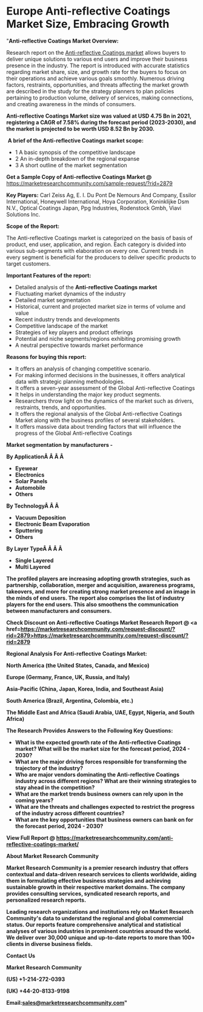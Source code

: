 # Europe Anti-reflective Coatings Market Size, Embracing Growth
"<strong>Anti-reflective Coatings Market Overview:</strong>

Research report on the <a href=https://marketresearchcommunity.com/anti-reflective-coatings-market/>Anti-reflective Coatings market</a> allows buyers to deliver unique solutions to various end users and improve their business presence in the industry. The report is introduced with accurate statistics regarding market share, size, and growth rate for the buyers to focus on their operations and achieve various goals smoothly. Numerous driving factors, restraints, opportunities, and threats affecting the market growth are described in the study for the strategy planners to plan policies pertaining to production volume, delivery of services, making connections, and creating awareness in the minds of consumers.

<strong>Anti-reflective Coatings Market size was valued at USD 4.75 Bn in 2021, registering a CAGR of 7.58% during the forecast period (2023-2030), and the market is projected to be worth USD 8.52 Bn by 2030.</strong>

 <Strong>A brief of the Anti-reflective Coatings market scope:</Strong>
<ul>
 <li>1  A basic synopsis of the competitive landscape</li>
 <li>2  An in-depth breakdown of the regional expanse</li>
 <li>3  A short outline of the market segmentation</li>
</ul>
<strong>Get a Sample Copy of Anti-reflective Coatings Market @ </b></strong><a href=https://marketresearchcommunity.com/sample-request/?rid=2879><u>https://marketresearchcommunity.com/sample-request/?rid=2879</u></a>

<strong>Key Players:</strong> 
Carl Zeiss Ag, E. I. Du Pont De Nemours And Company, Essilor International, Honeywell International, Hoya Corporation, Koninklijke Dsm N.V., Optical Coatings Japan, Ppg Industries, Rodenstock Gmbh, Viavi Solutions Inc.

<strong>Scope of the Report:</strong>

The Anti-reflective Coatings market is categorized on the basis of basis of product, end user, application, and region. Each category is divided into various sub-segments with elaboration on every one. Current trends in every segment is beneficial for the producers to deliver specific products to target customers.

<strong><b>Important Features of the report:</b></strong>
<ul>
  <li>Detailed analysis of the <strong><b>Anti-reflective Coatings </b></strong><strong><b>market</b></strong></li>
  <li>Fluctuating market dynamics of the industry</li>
  <li>Detailed market segmentation</li>
  <li>Historical, current and projected market size in terms of volume and value</li>
  <li>Recent industry trends and developments</li>
  <li>Competitive landscape of the market</li>
  <li>Strategies of key players and product offerings</li>
  <li>Potential and niche segments/regions exhibiting promising growth</li>
  <li>A neutral perspective towards market performance</li>
</ul>
<strong><b>Reasons for buying this report:</b></strong>
<ul>
  <li>It offers an analysis of changing competitive scenario.</li>
  <li>For making informed decisions in the businesses, it offers analytical data with strategic planning methodologies.</li>
  <li>It offers a seven-year assessment of the Global Anti-reflective Coatings</li>
  <li>It helps in understanding the major key product segments.</li>
  <li>Researchers throw light on the dynamics of the market such as drivers, restraints, trends, and opportunities.</li>
  <li>It offers the regional analysis of the Global Anti-reflective Coatings Market along with the business profiles of several stakeholders.</li>
  <li>It offers massive data about trending factors that will influence the progress of the Global Anti-reflective Coatings</li>
</ul>

<strong>Market segmentation by manufacturers -</strong>


<strong><strong>By ApplicationÂ Â Â Â  </strong></h4>
<ul>
 	<li>Eyewear</li>
 	<li>Electronics</li>
 	<li>Solar Panels</li>
 	<li>Automobile</li>
 	<li>Others</li>
</ul>
<strong><strong>By TechnologyÂ Â Â  </strong></h4>
<ul>
 	<li>Vacuum Deposition</li>
 	<li>Electronic Beam Evaporation</li>
 	<li>Sputtering</li>
 	<li>Others</li>
</ul>
<strong><strong>By Layer TypeÂ Â Â Â  </strong></h4>
<ul>
 	<li>Single Layered</li>
 	<li>Multi Layered</li>
</ul>

The profiled players are increasing adopting growth strategies, such as partnership, collaboration, merger and acquisition, awareness programs, takeovers, and more for creating strong market presence and an image in the minds of end users. The report also comprises the list of industry players for the end users. This also smoothens the communication between manufacturers and consumers.

<strong><b>Check Discount on Anti-reflective Coatings Market Research Report @ </b></strong><a href=https://marketresearchcommunity.com/request-discount/?rid=2879><u>https://marketresearchcommunity.com/request-discount/?rid=2879</u></a>

<strong>Regional Analysis For Anti-reflective Coatings Market:</strong>

<strong>North America</strong> (the United States, Canada, and Mexico)

<strong>Europe</strong> (Germany, France, UK, Russia, and Italy)

<strong>Asia-Pacific</strong> (China, Japan, Korea, India, and Southeast Asia)

<strong>South America</strong> (Brazil, Argentina, Colombia, etc.)

<strong>The Middle East and Africa</strong> (Saudi Arabia, UAE, Egypt, Nigeria, and South Africa)

<strong>The Research Provides Answers to the Following Key Questions:</strong>
<ul>
 	<li>What is the expected growth rate of the Anti-reflective Coatings market? What will be the market size for the forecast period, 2024 - 2030?</li>
 	<li>What are the major driving forces responsible for transforming the trajectory of the industry?</li>
 	<li>Who are major vendors dominating the Anti-reflective Coatings industry across different regions? What are their winning strategies to stay ahead in the competition?</li>
 	<li>What are the market trends business owners can rely upon in the coming years?</li>
 	<li>What are the threats and challenges expected to restrict the progress of the industry across different countries?</li>
 	<li>What are the key opportunities that business owners can bank on for the forecast period, 2024 - 2030?</li>
</ul>

<strong>View Full Report @</strong> <a href=https://marketresearchcommunity.com/anti-reflective-coatings-market/>https://marketresearchcommunity.com/anti-reflective-coatings-market/</a>

<strong>About Market Research Community</strong>

Market Research Community is a premier research industry that offers contextual and data-driven research services to clients worldwide, aiding them in formulating effective business strategies and achieving sustainable growth in their respective market domains. The company provides consulting services, syndicated research reports, and personalized research reports.

Leading research organizations and institutions rely on Market Research Community's data to understand the regional and global commercial status. Our reports feature comprehensive analytical and statistical analyses of various industries in prominent countries around the world. We deliver over 30,000 unique and up-to-date reports to more than 100+ clients in diverse business fields.

<strong>Contact Us</strong>

<strong>Market Research Community</strong>

(US) +1-214-272-0393

(UK) +44-20-8133-9198

<strong>Email:</strong>sales@marketresearchcommunity.com"

